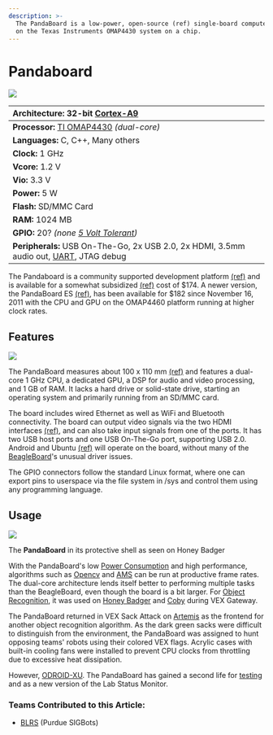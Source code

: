 ```yaml
---
description: >-
  The PandaBoard is a low-power, open-source (ref) single-board computer based
  on the Texas Instruments OMAP4430 system on a chip.
---
```


# Pandaboard

![](https://phabricator.purduesigbots.com/file/data/3a6ppzzjxb5hcjzsof7t/PHID-FILE-gqs4l6fjjznsjnrcyvrp/pandaboard_es_omap4460.jpg)

| **Architecture:** 32-bit [Cortex-A9](http://www.arm.com/products/processors/cortex-a/cortex-a9.php/) |
| :--- |
| **Processor:** [TI OMAP4430](http://www.ti.com/product/omap4430/) _\(dual-core\)_ |
| **Languages:** C, C++, Many others |
| **Clock:** 1 GHz |
| **Vcore:** 1.2 V |
| **Vio:** 3.3 V |
| **Power:** 5 W |
| **Flash:** SD/MMC Card |
| **RAM:** 1024 MB |
| **GPIO:** 20? _\(none_ [_5 Volt Tolerant_](https://github.com/theol0403/BLRS-Wiki/tree/d5c517253c2e4369a647e51e200d5175ad2be2ea/w/wiki/ee/5_volt_tolerant/README.md)_\)_ |
| **Peripherals:** USB On-The-Go, 2x USB 2.0, 2x HDMI, 3.5mm audio out, [UART](https://github.com/theol0403/BLRS-Wiki/tree/d5c517253c2e4369a647e51e200d5175ad2be2ea/w/wiki/ee/uart/README.md), JTAG debug |

The Pandaboard is a community supported development platform [\(ref\)](http://omappedia.org/wiki/PandaBoard) and is available for a somewhat subsidized [\(ref\)](http://omappedia.org/wiki/PandaBoard_FAQ#Is_TI_subsidizing_the_PandaBoard.3F) cost of $174. A newer version, the PandaBoard ES [\(ref\)](http://pandaboard.org/content/pandaboard-es), has been available for $182 since November 16, 2011 with the CPU and GPU on the OMAP4460 platform running at higher clock rates.

## Features

[![](https://phabricator.purduesigbots.com/file/data/ekqyy5ciw6h2wp4wedd5/PHID-FILE-dgtlep4zogo2gehfknzd/pandaboard_ports.png)](https://phabricator.purduesigbots.com/file/data/ekqyy5ciw6h2wp4wedd5/PHID-FILE-dgtlep4zogo2gehfknzd/pandaboard_ports.png)

The PandaBoard measures about 100 x 110 mm [\(ref\)](http://pandaboard.org/content/platform) and features a dual-core 1 GHz CPU, a dedicated GPU, a DSP for audio and video processing, and 1 GB of RAM. It lacks a hard drive or solid-state drive, starting an operating system and primarily running from an SD/MMC card.

The board includes wired Ethernet as well as WiFi and Bluetooth connectivity. The board can output video signals via the two HDMI interfaces [\(ref\)](http://pandaboard.org/sites/default/files/board_reference/EA1/Panda_Board_Spec_REVEA1_04.pdf), and can also take input signals from one of the ports. It has two USB host ports and one USB On-The-Go port, supporting USB 2.0. Android and Ubuntu [\(ref\)](http://omappedia.org/wiki/Ubuntu_Pre-built_Binaries_Guide) will operate on the board, without many of the [BeagleBoard](https://github.com/theol0403/BLRS-Wiki/tree/d5c517253c2e4369a647e51e200d5175ad2be2ea/w/wiki/ee/beagleboard/README.md)'s unusual driver issues.

The GPIO connectors follow the standard Linux format, where one can export pins to userspace via the file system in /sys and control them using any programming language.

## Usage

[![](https://phabricator.purduesigbots.com/file/data/sqc64rm7l2tooprf4i3i/PHID-FILE-6hnmau75gozlbepdnsv5/pandaboard_inuse.jpg)](https://phabricator.purduesigbots.com/file/data/sqc64rm7l2tooprf4i3i/PHID-FILE-6hnmau75gozlbepdnsv5/pandaboard_inuse.jpg)

The **PandaBoard** in its protective shell as seen on Honey Badger

With the PandaBoard's low [Power Consumption](https://github.com/theol0403/BLRS-Wiki/tree/d5c517253c2e4369a647e51e200d5175ad2be2ea/w/wiki/ee/power_consumption/README.md) and high performance, algorithms such as [Opencv](https://github.com/theol0403/BLRS-Wiki/tree/d5c517253c2e4369a647e51e200d5175ad2be2ea/w/wiki/cs/opencv/README.md) and [AMS](https://github.com/theol0403/BLRS-Wiki/tree/d5c517253c2e4369a647e51e200d5175ad2be2ea/w/wiki/cs/ams/README.md) can be run at productive frame rates. The dual-core architecture lends itself better to performing multiple tasks than the BeagleBoard, even though the board is a bit larger. For [Object Recognition](https://github.com/theol0403/BLRS-Wiki/tree/d5c517253c2e4369a647e51e200d5175ad2be2ea/w/cs/object_recognition/README.md), it was used on [Honey Badger](https://github.com/theol0403/BLRS-Wiki/tree/d5c517253c2e4369a647e51e200d5175ad2be2ea/w/wiki/past_robots/honeybadger/README.md) and [Coby](https://github.com/theol0403/BLRS-Wiki/tree/d5c517253c2e4369a647e51e200d5175ad2be2ea/w/wiki/past_robots/coby/README.md) during VEX Gateway.

The PandaBoard returned in VEX Sack Attack on [Artemis](https://github.com/theol0403/BLRS-Wiki/tree/d5c517253c2e4369a647e51e200d5175ad2be2ea/w/wiki/past_robots/artemis/README.md) as the frontend for another object recognition algorithm. As the dark green sacks were difficult to distinguish from the environment, the PandaBoard was assigned to hunt opposing teams' robots using their colored VEX flags. Acrylic cases with built-in cooling fans were installed to prevent CPU clocks from throttling due to excessive heat dissipation.

However, [ODROID-XU](https://github.com/theol0403/BLRS-Wiki/tree/d5c517253c2e4369a647e51e200d5175ad2be2ea/w/wiki/ee/odroid/README.md). The PandaBoard has gained a second life for [testing](https://github.com/theol0403/BLRS-Wiki/tree/d5c517253c2e4369a647e51e200d5175ad2be2ea/w/wiki/cs/behind_the_scenes/README.md) and as a new version of the Lab Status Monitor.

### Teams Contributed to this Article:

* [BLRS](https://purduesigbots.com/) \(Purdue SIGBots\)

